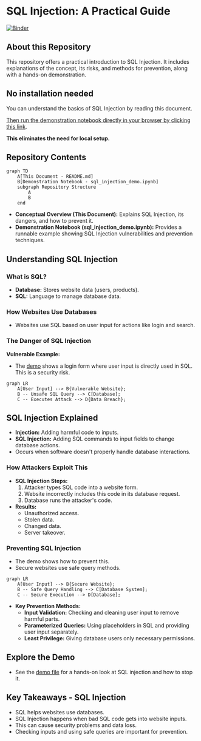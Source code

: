 # SQL Injection: A Practical Guide

[![Binder](https://mybinder.org/badge_logo.svg)](https://mybinder.org/v2/gh/kanad13/sql_injection_demo/HEAD)

## About this Repository

This repository offers a practical introduction to SQL Injection. It includes explanations of the concept, its risks, and methods for prevention, along with a hands-on demonstration.

## No installation needed

You can understand the basics of SQL Injection by reading this document.

[Then run the demonstration notebook directly in your browser by clicking this link](https://mybinder.org/v2/gh/kanad13/sql_injection_demo/HEAD).

**This eliminates the need for local setup.**

## Repository Contents

```mermaid
graph TD
    A[This Document - README.md]
    B[Demonstration Notebook - sql_injection_demo.ipynb]
    subgraph Repository Structure
        A
        B
    end
```

- **Conceptual Overview (This Document):** Explains SQL Injection, its dangers, and how to prevent it.
- **Demonstration Notebook (sql_injection_demo.ipynb):** Provides a runnable example showing SQL Injection vulnerabilities and prevention techniques.

## Understanding SQL Injection

### What is SQL?

- **Database:** Stores website data (users, products).
- **SQL:** Language to manage database data.

### How Websites Use Databases

- Websites use SQL based on user input for actions like login and search.

### The Danger of SQL Injection

**Vulnerable Example:**

- The [demo](./sql_injection_demo.ipynb) shows a login form where user input is directly used in SQL. This is a security risk.

```mermaid
graph LR
    A[User Input] --> B{Vulnerable Website};
    B -- Unsafe SQL Query --> C[Database];
    C -- Executes Attack --> D{Data Breach};
```

## SQL Injection Explained

- **Injection:** Adding harmful code to inputs.
- **SQL Injection:** Adding SQL commands to input fields to change database actions.
- Occurs when software doesn't properly handle database interactions.

### How Attackers Exploit This

- **SQL Injection Steps:**
  1. Attacker types SQL code into a website form.
  2. Website incorrectly includes this code in its database request.
  3. Database runs the attacker's code.
- **Results:**
  - Unauthorized access.
  - Stolen data.
  - Changed data.
  - Server takeover.

### Preventing SQL Injection

- The demo shows how to prevent this.
- Secure websites use safe query methods.

```mermaid
graph LR
    A[User Input] --> B{Secure Website};
    B -- Safe Query Handling --> C[Database System];
    C -- Secure Execution --> D[Database];
```

- **Key Prevention Methods:**
  - **Input Validation:** Checking and cleaning user input to remove harmful parts.
  - **Parameterized Queries:** Using placeholders in SQL and providing user input separately.
  - **Least Privilege:** Giving database users only necessary permissions.

## Explore the Demo

- See the [demo file](./sql_injection_demo.ipynb) for a hands-on look at SQL injection and how to stop it.

## Key Takeaways - SQL Injection

- SQL helps websites use databases.
- SQL Injection happens when bad SQL code gets into website inputs.
- This can cause security problems and data loss.
- Checking inputs and using safe queries are important for prevention.
